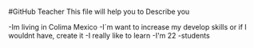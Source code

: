 #GitHub Teacher
This file will help you to Describe you

-Im living in Colima Mexico
-I´m want to increase my develop skills or if I wouldnt have, create it
-I really like to learn
-I'm 22
-students